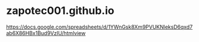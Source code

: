 # zapotec001.github.io


https://docs.google.com/spreadsheets/d/1YWnGsk8Xm9PVUKNleksD6qxd7ab6X86HBx1Bud9VzIU/htmlview